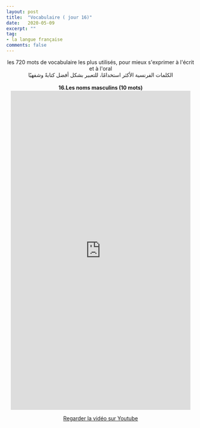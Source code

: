 ```yaml
---
layout: post
title:  "Vocabulaire ( jour 16)"
date:   2020-05-09
excerpt: ""
tag:
- la langue française
comments: false
---
```

 <center>     les 720 mots de vocabulaire les plus utilisés, pour mieux s'exprimer à l'écrit et à l'oral <br> الكلمات الفرنسية الأكثر استخدامًا، للتعبير بشكل أفضل كتابةً وشفهيًا <br><br>     <strong> 16.Les noms masculins (10 mots)</strong>     <br> <iframe width="480" height="853" src="https://www.youtube.com/embed/CbSRcIiD7Jc" title="youtube video player" frameborder="0" allow="accelerometer, autoplay, clipboard-write, encrypted-media, gyroscope, picture-in-picture, web-share" allowfullscreen></iframe>     <br> <p markdown="0"><a href="https://youtube.com/shorts/CbSRcIiD7Jc" class="btn btn-danger" target="_blank">Regarder la vidéo sur Youtube</a></p> </center>
